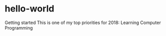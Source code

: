 # hello-world
Getting started
This is one of my top priorities for 2018: Learning Computer Programming
